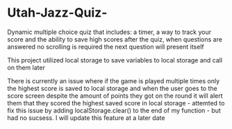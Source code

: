 # Utah-Jazz-Quiz-
Dynamic multiple choice quiz that includes: a timer, a way to track your score and the ability to save high scores after the quiz, when questions are answered no scrolling is required the next question will present itself 

This project utilized local storage to save variables to local storage and call on them later 

There is currently an issue where if the game is played multiple times only the highest score is saved to local storage and when the user goes to the score screen despite the amount of points they got on the round it will alert them that they scored the highest saved score in local storage - attemted to fix this issue by adding localStorage.clear() to the end of my function - but had no sucsess. 
I will update this feature at a later date 